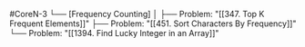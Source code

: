 #CoreN-3
└── [Frequency Counting]
    │
    ├── Problem: "[[347. Top K Frequent Elements]]"
    ├── Problem: "[[451. Sort Characters By Frequency]]"
    └── Problem: "[[1394. Find Lucky Integer in an Array]]"